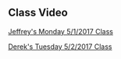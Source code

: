 ## Class Video

[Jeffrey's Monday 5/1/2017 Class](https://codingbootcamp.hosted.panopto.com/Panopto/Pages/Viewer.aspx?id=c0f162a2-22c8-4aee-a596-4065385aa498)

[Derek's Tuesday 5/2/2017 Class](https://codingbootcamp.hosted.panopto.com/Panopto/Pages/Viewer.aspx?id=6cca0a04-16f1-4c80-bfa0-f89134efffad)
